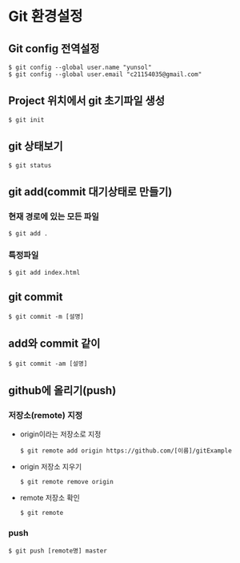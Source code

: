 # Git 환경설정
## Git config 전역설정
    $ git config --global user.name "yunsol"
    $ git config --global user.email "c21154035@gmail.com"
    
## Project 위치에서 git 초기파일 생성
    $ git init
    
## git 상태보기
    $ git status
    
## git add(commit 대기상태로 만들기)
### 현재 경로에 있는 모든 파일
    $ git add .
### 특정파일
    $ git add index.html

## git commit
    $ git commit -m [설명]
    
## add와 commit 같이
    $ git commit -am [설명]
    
## github에 올리기(push)
 ### 저장소(remote) 지정
  * origin이라는 저장소로 지정
    ~~~
    $ git remote add origin https://github.com/[이름]/gitExample
    ~~~
  * origin 저장소 지우기
    ~~~
    $ git remote remove origin
    ~~~
  * remote 저장소 확인
    ~~~
    $ git remote
    ~~~
 ### push
    $ git push [remote명] master